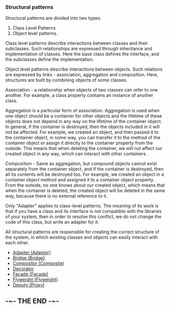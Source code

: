 ### Structural patterns

Structural patterns are divided into two types:

1. Class Level Patterns
2. Object level patterns.

Class level patterns describe interactions between classes and their subclasses. Such relationships are expressed through inheritance and implementation of classes. Here the base class defines the interface, and the subclasses define the implementation.

Object level patterns describe interactions between objects. Such relations are expressed by links - association, aggregation and composition. Here, structures are built by combining objects of some classes.

Association - a relationship when objects of two classes can refer to one another. For example, a class property contains an instance of another class.

Aggregation is a particular form of association. Aggregation is used when one object should be a container for other objects and the lifetime of these objects does not depend in any way on the lifetime of the container object. In general, if the container is destroyed, then the objects included in it will not be affected. For example, we created an object, and then passed it to the container object, in some way, you can transfer it to the method of the container object or assign it directly to the container property from the outside. This means that when deleting the container, we will not affect our created object in any way, which can interact with other containers.

Composition - Same as aggregation, but compound objects cannot exist separately from the container object, and if the container is destroyed, then all its contents will be destroyed too. For example, we created an object in a container object method and assigned it to a container object property. From the outside, no one knows about our created object, which means that when the container is deleted, the created object will be deleted in the same way, because there is no external reference to it.

Only "Adapter" applies to class-level patterns. The meaning of its work is that if you have a class and its interface is not compatible with the libraries of your system, then in order to resolve this conflict, we do not change the code of this class, but write an adapter for it.

All structural patterns are responsible for creating the correct structure of the system, in which existing classes and objects can easily interact with each other.

* [Adapter (Adapter)](Adapter)
* [Bridge (Bridge)](Bridge)
* [Compositor (Composite)](Composite)
* [Decorator](Decorator)
* [Facade (Facade)](Facade)
* [Flyweight (Flyweight)](Flyweight)
* [Deputy (Proxy)](Proxy)

## -~- THE END -~-
